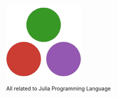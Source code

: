 ![alt text](https://raw.githubusercontent.com/Gurubux/Julia/master/julia.png "Julia")

All related to Julia Programming Language
